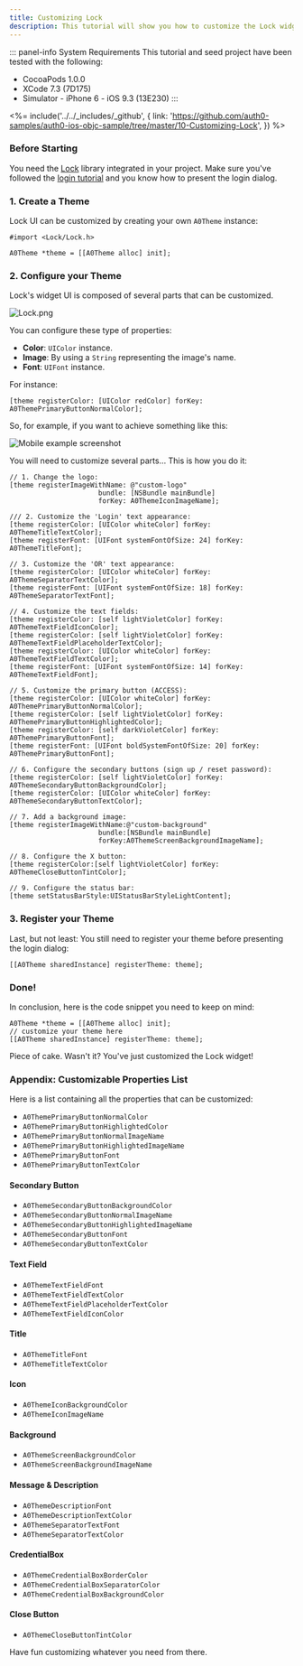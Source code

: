 ```yaml
---
title: Customizing Lock
description: This tutorial will show you how to customize the Lock widget UI.
---
```


::: panel-info System Requirements
This tutorial and seed project have been tested with the following:

* CocoaPods 1.0.0
* XCode 7.3 (7D175)
* Simulator - iPhone 6 - iOS 9.3 (13E230)
  :::

<%= include('../../_includes/_github', { link: 'https://github.com/auth0-samples/auth0-ios-objc-sample/tree/master/10-Customizing-Lock', }) %>

### Before Starting

You need the [Lock](https://github.com/auth0/Lock.iOS-OSX) library integrated in your project. Make sure you've followed the [login tutorial](01-login.md) and you know how to present the login dialog.

### 1. Create a Theme

Lock UI can be customized by creating your own `A0Theme` instance:

```objc
#import <Lock/Lock.h>
```

```objc
A0Theme *theme = [[A0Theme alloc] init];
```

### 2. Configure your Theme

Lock's widget UI is composed of several parts that can be customized.

![Lock.png](/media/articles/libraries/lock-ios/customization/Lock-UI-Parts.png)

You can configure these type of properties:

- **Color**: `UIColor` instance.
- **Image**: By using a `String` representing the image's name.
- **Font**: `UIFont` instance.

For instance:

```objc
[theme registerColor: [UIColor redColor] forKey: A0ThemePrimaryButtonNormalColor];
```
So, for example, if you want to achieve something like this:

<div class="phone-mockup"><img src="/media/articles/native-platforms/ios-swift/Custom-Lock-Widget-Screenshot.png" alt="Mobile example screenshot"/></div>

You will need to customize several parts... This is how you do it:

```objc
// 1. Change the logo:
[theme registerImageWithName: @"custom-logo"
                      bundle: [NSBundle mainBundle]
                      forKey: A0ThemeIconImageName];
```

```objc
/// 2. Customize the 'Login' text appearance:
[theme registerColor: [UIColor whiteColor] forKey: A0ThemeTitleTextColor];
[theme registerFont: [UIFont systemFontOfSize: 24] forKey: A0ThemeTitleFont];
```

```objc
// 3. Customize the 'OR' text appearance:
[theme registerColor: [UIColor whiteColor] forKey: A0ThemeSeparatorTextColor];
[theme registerFont: [UIFont systemFontOfSize: 18] forKey: A0ThemeSeparatorTextFont];
```

```objc
// 4. Customize the text fields:
[theme registerColor: [self lightVioletColor] forKey: A0ThemeTextFieldIconColor];
[theme registerColor: [self lightVioletColor] forKey: A0ThemeTextFieldPlaceholderTextColor];
[theme registerColor: [UIColor whiteColor] forKey: A0ThemeTextFieldTextColor];
[theme registerFont: [UIFont systemFontOfSize: 14] forKey: A0ThemeTextFieldFont];
```

```objc
// 5. Customize the primary button (ACCESS):
[theme registerColor: [UIColor whiteColor] forKey: A0ThemePrimaryButtonNormalColor];
[theme registerColor: [self lightVioletColor] forKey: A0ThemePrimaryButtonHighlightedColor];
[theme registerColor: [self darkVioletColor] forKey: A0ThemePrimaryButtonFont];
[theme registerFont: [UIFont boldSystemFontOfSize: 20] forKey: A0ThemePrimaryButtonFont];
```

```objc
// 6. Configure the secondary buttons (sign up / reset password):
[theme registerColor: [self lightVioletColor] forKey: A0ThemeSecondaryButtonBackgroundColor];
[theme registerColor: [UIColor whiteColor] forKey: A0ThemeSecondaryButtonTextColor];
```

```objc
// 7. Add a background image:
[theme registerImageWithName:@"custom-background"
                      bundle:[NSBundle mainBundle]
                      forKey:A0ThemeScreenBackgroundImageName];
```

```objc
// 8. Configure the X button:
[theme registerColor:[self lightVioletColor] forKey: A0ThemeCloseButtonTintColor];
```

```objc
// 9. Configure the status bar:
[theme setStatusBarStyle:UIStatusBarStyleLightContent];
```

### 3. Register your Theme

Last, but not least: You still need to register your theme before presenting the login dialog:

```objc
[[A0Theme sharedInstance] registerTheme: theme];
```

### Done!

In conclusion, here is the code snippet you need to keep on mind:

```objc
A0Theme *theme = [[A0Theme alloc] init];
// customize your theme here
[[A0Theme sharedInstance] registerTheme: theme];
```

Piece of cake. Wasn't it? You've just customized the Lock widget!

### Appendix: Customizable Properties List

Here is a list containing all the properties that can be customized:

- `A0ThemePrimaryButtonNormalColor`
- `A0ThemePrimaryButtonHighlightedColor`
- `A0ThemePrimaryButtonNormalImageName`
- `A0ThemePrimaryButtonHighlightedImageName`
- `A0ThemePrimaryButtonFont`
- `A0ThemePrimaryButtonTextColor`

#### Secondary Button

- `A0ThemeSecondaryButtonBackgroundColor`
- `A0ThemeSecondaryButtonNormalImageName`
- `A0ThemeSecondaryButtonHighlightedImageName`
- `A0ThemeSecondaryButtonFont`
- `A0ThemeSecondaryButtonTextColor`

#### Text Field

- `A0ThemeTextFieldFont`
- `A0ThemeTextFieldTextColor`
- `A0ThemeTextFieldPlaceholderTextColor`
- `A0ThemeTextFieldIconColor`

#### Title

- `A0ThemeTitleFont`
- `A0ThemeTitleTextColor`

#### Icon

- `A0ThemeIconBackgroundColor`
- `A0ThemeIconImageName`

#### Background

- `A0ThemeScreenBackgroundColor`
- `A0ThemeScreenBackgroundImageName`

#### Message & Description

- `A0ThemeDescriptionFont`
- `A0ThemeDescriptionTextColor`
- `A0ThemeSeparatorTextFont`
- `A0ThemeSeparatorTextColor`

#### CredentialBox

- `A0ThemeCredentialBoxBorderColor`
- `A0ThemeCredentialBoxSeparatorColor`
- `A0ThemeCredentialBoxBackgroundColor`

#### Close Button

- `A0ThemeCloseButtonTintColor`

Have fun customizing whatever you need from there.
